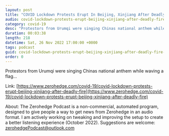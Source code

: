 ```yaml
---
layout: post
title: "COVID Lockdown Protests Erupt In Beijing, Xinjiang After Deadly Fire"
audio: covid-lockdown-protests-erupt-beijing-xinjiang-after-deadly-fire-0
category: covid-19
desc: "Protestors from Urumqi were singing Chinas national anthem while waving a flag..."
duration: 00:03:38
length: 218
datetime: Sat, 26 Nov 2022 17:00:00 +0000
tags: podcast
guid: covid-lockdown-protests-erupt-beijing-xinjiang-after-deadly-fire-0
order: 0
---
```

Protestors from Urumqi were singing Chinas national anthem while waving a flag...

Link: [https://www.zerohedge.com/covid-19/covid-lockdown-protests-erupt-beijing-xinjiang-after-deadly-fire](https://www.zerohedge.com/covid-19/covid-lockdown-protests-erupt-beijing-xinjiang-after-deadly-fire)

About: The Zerohedge Podcast is a non-commercial, automated program, designed to give people a way to get news from Zerohedge in an audio format.  I am actively working on tweaking and improving the setup to create a better listening experience (October 2022).  Suggestions are welcome: [zerohedgePodcast@outlook.com](mailto:zerohedgePodcast@outlook.com)